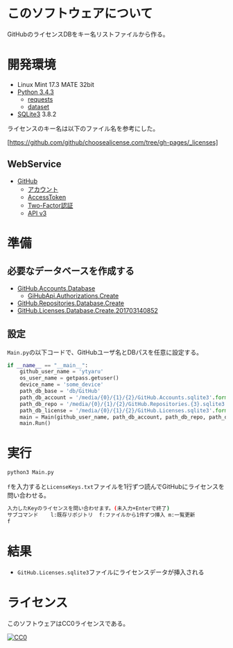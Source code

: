 ﻿# このソフトウェアについて

GitHubのライセンスDBをキー名リストファイルから作る。

# 開発環境

* Linux Mint 17.3 MATE 32bit
* [Python 3.4.3](https://www.python.org/downloads/release/python-343/)
    * [requests](http://requests-docs-ja.readthedocs.io/en/latest/)
    * [dataset](https://github.com/pudo/dataset)
* [SQLite3](https://www.sqlite.org/index.html) 3.8.2

ライセンスのキー名は以下のファイル名を参考にした。

[https://github.com/github/choosealicense.com/tree/gh-pages/_licenses]

## WebService

* [GitHub](https://github.com/)
    * [アカウント](https://github.com/join?source=header-home)
    * [AccessToken](https://github.com/settings/tokens)
    * [Two-Factor認証](https://github.com/settings/two_factor_authentication/intro)
    * [API v3](https://developer.github.com/v3/)

# 準備

## 必要なデータベースを作成する

* [GitHub.Accounts.Database](https://github.com/ytyaru/GitHub.Accounts.Database.20170107081237765)
    * [GiHubApi.Authorizations.Create](https://github.com/ytyaru/GiHubApi.Authorizations.Create.20170113141429500)
* [GitHub.Repositories.Database.Create](https://github.com/ytyaru/GitHub.Repositories.Database.Create.20170114123411296)
* [GitHub.Licenses.Database.Create.201703140852](https://github.com/ytyaru/GitHub.Licenses.Database.Create.201703140852)

## 設定

`Main.py`の以下コードで、GitHubユーザ名とDBパスを任意に設定する。

```python
if __name__ == "__main__":
	github_user_name = 'ytyaru'
	os_user_name = getpass.getuser()
	device_name = 'some_device'
	path_db_base = 'db/GitHub'
	path_db_account = '/media/{0}/{1}/{2}/GitHub.Accounts.sqlite3'.format(os_user_name, device_name, path_db_base)
	path_db_repo = '/media/{0}/{1}/{2}/GitHub.Repositories.{3}.sqlite3'.format(os_user_name, device_name, path_db_base, github_user_name)
	path_db_license = '/media/{0}/{1}/{2}/GitHub.Licenses.sqlite3'.format(os_user_name, device_name, path_db_base)
	main = Main(github_user_name, path_db_account, path_db_repo, path_db_license)
	main.Run()
```

# 実行

```sh
python3 Main.py
```
`f`を入力すると`LicenseKeys.txt`ファイルを1行ずつ読んでGitHubにライセンスを問い合わせる。
```sh
入力したKeyのライセンスを問い合わせます。(未入力+Enterで終了)
サブコマンド    l:既存リポジトリ  f:ファイルから1件ずつ挿入 m:一覧更新
f
```

# 結果

* `GitHub.Licenses.sqlite3`ファイルにライセンスデータが挿入される

# ライセンス #

このソフトウェアはCC0ライセンスである。

[![CC0](http://i.creativecommons.org/p/zero/1.0/88x31.png "CC0")](http://creativecommons.org/publicdomain/zero/1.0/deed.ja)
